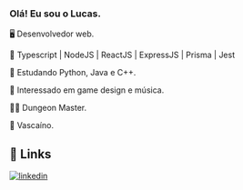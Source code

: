 
### Olá! Eu sou o Lucas.
🖥️ Desenvolvedor web.

🤖 Typescript | NodeJS | ReactJS | ExpressJS | Prisma | Jest

🌱 Estudando Python, Java e C++.

🎨 Interessado em game design e música.

🧙‍♂️ Dungeon Master.

💢 Vascaíno.
## 🔗 Links
[![linkedin](https://img.shields.io/badge/linkedin-0A66C2?style=for-the-badge&logo=linkedin&logoColor=white)](https://www.linkedin.com/in/lujolfs)

